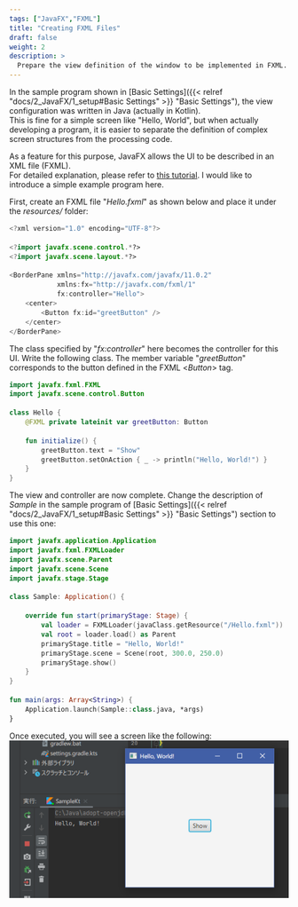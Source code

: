 ```yaml
---
tags: ["JavaFX","FXML"]
title: "Creating FXML Files"
draft: false
weight: 2
description: >
  Prepare the view definition of the window to be implemented in FXML.
---
```


In the sample program shown in [Basic Settings]({{< relref "docs/2_JavaFX/1_setup#Basic Settings" >}} "Basic Settings"), the view configuration was written in Java (actually in Kotlin).  
This is fine for a simple screen like "Hello, World", but when actually developing a program, it is easier to separate the definition of complex screen structures from the processing code.

As a feature for this purpose, JavaFX allows the UI to be described in an XML file (FXML).  
For detailed explanation, please refer to [this tutorial](https://docs.oracle.com/javase/jp/8/javafx/get-started-tutorial/fxml_tutorial.htm). I would like to introduce a simple example program here.

First, create an FXML file "*Hello.fxml*" as shown below and place it under the *resources/* folder:

```kotlin
<?xml version="1.0" encoding="UTF-8"?>

<?import javafx.scene.control.*?>
<?import javafx.scene.layout.*?>

<BorderPane xmlns="http://javafx.com/javafx/11.0.2"
            xmlns:fx="http://javafx.com/fxml/1"
            fx:controller="Hello">
    <center>
        <Button fx:id="greetButton" />
    </center>
</BorderPane>
```

The class specified by "*fx:controller*" here becomes the controller for this UI.
Write the following class. The member variable "*greetButton*" corresponds to the button defined in the FXML &lt;*Button*&gt; tag.

```kotlin
import javafx.fxml.FXML
import javafx.scene.control.Button

class Hello {
	@FXML private lateinit var greetButton: Button

	fun initialize() {
		greetButton.text = "Show"
		greetButton.setOnAction { _ -> println("Hello, World!") }
	}
}
```
The view and controller are now complete.
Change the description of *Sample* in the sample program of [Basic Settings]({{< relref "docs/2_JavaFX/1_setup#Basic Settings" >}} "Basic Settings") section to use this one:

```kotlin
import javafx.application.Application
import javafx.fxml.FXMLLoader
import javafx.scene.Parent
import javafx.scene.Scene
import javafx.stage.Stage

class Sample: Application() {

	override fun start(primaryStage: Stage) {
		val loader = FXMLLoader(javaClass.getResource("/Hello.fxml"))
		val root = loader.load() as Parent
		primaryStage.title = "Hello, World!"
		primaryStage.scene = Scene(root, 300.0, 250.0)
		primaryStage.show()
	}
}

fun main(args: Array<String>) {
	Application.launch(Sample::class.java, *args)
}
```

Once executed, you will see a screen like the following:
![Hello, World](javafx_3.png)
